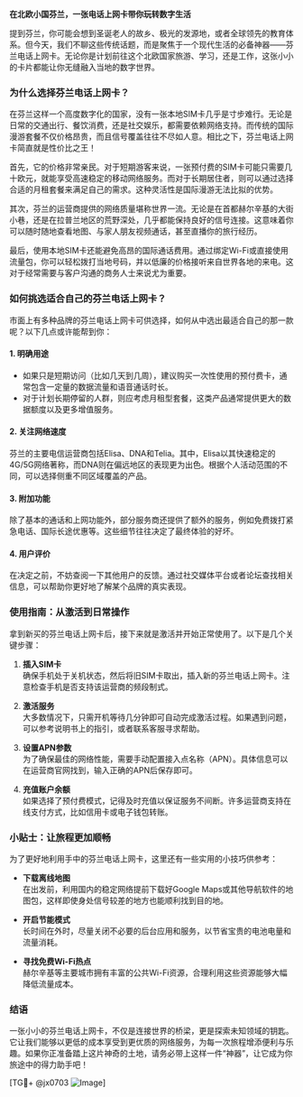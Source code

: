 **在北欧小国芬兰，一张电话上网卡带你玩转数字生活**

提到芬兰，你可能会想到圣诞老人的故乡、极光的发源地，或者全球领先的教育体系。但今天，我们不聊这些传统话题，而是聚焦于一个现代生活的必备神器——芬兰电话上网卡。无论你是计划前往这个北欧国家旅游、学习，还是工作，这张小小的卡片都能让你无缝融入当地的数字世界。

### 为什么选择芬兰电话上网卡？

在芬兰这样一个高度数字化的国家，没有一张本地SIM卡几乎是寸步难行。无论是日常的交通出行、餐饮消费，还是社交娱乐，都需要依赖网络支持。而传统的国际漫游套餐不仅价格昂贵，而且信号覆盖往往不尽如人意。相比之下，芬兰电话上网卡简直就是性价比之王！

首先，它的价格非常亲民。对于短期游客来说，一张预付费的SIM卡可能只需要几十欧元，就能享受高速稳定的移动网络服务。而对于长期居住者，则可以通过选择合适的月租套餐来满足自己的需求。这种灵活性是国际漫游无法比拟的优势。

其次，芬兰的运营商提供的网络质量堪称世界一流。无论是在首都赫尔辛基的大街小巷，还是在拉普兰地区的荒野深处，几乎都能保持良好的信号连接。这意味着你可以随时随地查看地图、与家人朋友视频通话，甚至直播你的旅行经历。

最后，使用本地SIM卡还能避免高昂的国际通话费用。通过绑定Wi-Fi或直接使用流量包，你可以轻松拨打当地号码，并以低廉的价格接听来自世界各地的来电。这对于经常需要与客户沟通的商务人士来说尤为重要。

### 如何挑选适合自己的芬兰电话上网卡？

市面上有多种品牌的芬兰电话上网卡可供选择，如何从中选出最适合自己的那一款呢？以下几点或许能帮到你：

#### 1. **明确用途**
   - 如果只是短期访问（比如几天到几周），建议购买一次性使用的预付费卡，通常包含一定量的数据流量和语音通话时长。
   - 对于计划长期停留的人群，则应考虑月租型套餐，这类产品通常提供更大的数据额度以及更多增值服务。

#### 2. **关注网络速度**
   芬兰的主要电信运营商包括Elisa、DNA和Telia。其中，Elisa以其快速稳定的4G/5G网络著称，而DNA则在偏远地区的表现更为出色。根据个人活动范围的不同，可以选择侧重不同区域覆盖的产品。

#### 3. **附加功能**
   除了基本的通话和上网功能外，部分服务商还提供了额外的服务，例如免费拨打紧急电话、国际长途优惠等。这些细节往往决定了最终体验的好坏。

#### 4. **用户评价**
   在决定之前，不妨查阅一下其他用户的反馈。通过社交媒体平台或者论坛查找相关信息，可以帮助你更好地了解某个品牌的真实表现。

### 使用指南：从激活到日常操作

拿到新买的芬兰电话上网卡后，接下来就是激活并开始正常使用了。以下是几个关键步骤：

1. **插入SIM卡**  
   确保手机处于关机状态，然后将旧SIM卡取出，插入新的芬兰电话上网卡。注意检查手机是否支持该运营商的频段制式。

2. **激活服务**  
   大多数情况下，只需开机等待几分钟即可自动完成激活过程。如果遇到问题，可以参考说明书上的指引，或者联系客服寻求帮助。

3. **设置APN参数**  
   为了确保最佳的网络性能，需要手动配置接入点名称（APN）。具体信息可以在运营商官网找到，输入正确的APN后保存即可。

4. **充值账户余额**  
   如果选择了预付费模式，记得及时充值以保证服务不间断。许多运营商支持在线支付方式，比如信用卡或电子钱包转账。

### 小贴士：让旅程更加顺畅

为了更好地利用手中的芬兰电话上网卡，这里还有一些实用的小技巧供参考：

- **下载离线地图**  
  在出发前，利用国内的稳定网络提前下载好Google Maps或其他导航软件的地图包，这样即使身处信号较差的地方也能顺利找到目的地。

- **开启节能模式**  
  长时间在外时，尽量关闭不必要的后台应用和服务，以节省宝贵的电池电量和流量消耗。

- **寻找免费Wi-Fi热点**  
  赫尔辛基等主要城市拥有丰富的公共Wi-Fi资源，合理利用这些资源能够大幅降低流量成本。

### 结语

一张小小的芬兰电话上网卡，不仅是连接世界的桥梁，更是探索未知领域的钥匙。它让我们能够以更低的成本享受到更优质的网络服务，为每一次旅程增添便利与乐趣。如果你正准备踏上这片神奇的土地，请务必带上这样一件“神器”，让它成为你旅途中的得力助手吧！

[TG💪+ @jx0703 ![Image](https://github.com/user-attachments/assets/dbca1d08-cadb-493c-b0ec-ad6f7a83f270)]